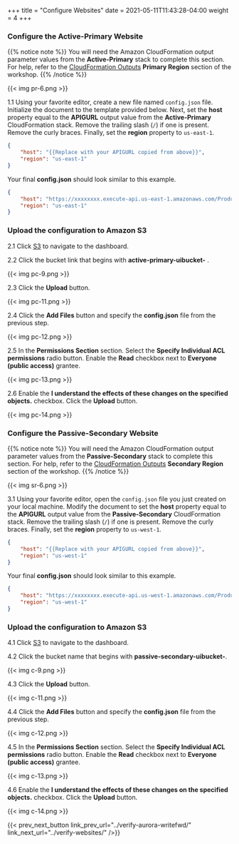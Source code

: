 +++
title = "Configure Websites"
date =  2021-05-11T11:43:28-04:00
weight = 4
+++

### Configure the Active-Primary Website

{{% notice note %}}
You will need the Amazon CloudFormation output parameter values from the **Active-Primary** stack to complete this section.  For help, refer to the [CloudFormation Outputs](../prerequisites/cfn-outputs/) **Primary Region** section of the workshop.
{{% /notice %}}

{{< img pr-6.png >}}

1.1 Using your favorite editor, create a new file named `config.json` file.  Initialize the document to the template provided below.  Next, set the **host** property equal to the **APIGURL** output value from the **Active-Primary** CloudFormation stack.  Remove the trailing slash (`/`) if one is present. Remove the curly braces. Finally, set the **region** property to `us-east-1`.

```json
{
    "host": "{{Replace with your APIGURL copied from above}}",
    "region": "us-east-1"
}
```

Your final **config.json** should look similar to this example.

```json
{
    "host": "https://xxxxxxxx.execute-api.us-east-1.amazonaws.com/Production",
    "region": "us-east-1"
}
```

### Upload the configuration to Amazon S3

2.1 Click [S3](https://us-east-1.console.aws.amazon.com/s3/home?region=us-east-1#/) to navigate to the dashboard.

2.2 Click the bucket link that begins with **active-primary-uibucket-** .

{{< img pc-9.png >}}

2.3 Click the **Upload** button.

{{< img pc-11.png >}}

2.4 Click the **Add Files** button and specify the **config.json** file from the previous step.

{{< img pc-12.png >}}

2.5 In the **Permissions Section** section. Select the **Specify Individual ACL permissions** radio button.  Enable the **Read** checkbox next to **Everyone (public access)** grantee.

{{< img pc-13.png >}}

2.6 Enable the **I understand the effects of these changes on the specified objects.** checkbox.  Click the **Upload** button.

{{< img pc-14.png >}}

### Configure the Passive-Secondary Website

{{% notice note %}}
You will need the Amazon CloudFormation output parameter values from the **Passive-Secondary** stack to complete this section. For help, refer to the [CloudFormation Outputs](../prerequisites/cfn-outputs/) **Secondary Region** section of the workshop.
{{% /notice %}}

{{< img sr-6.png >}}

3.1 Using your favorite editor, open the `config.json` file you just created on your local machine.  Modify the document to set the **host** property equal to the **APIGURL** output value from the **Passive-Secondary** CloudFormation stack.  Remove the trailing slash (`/`) if one is present. Remove the curly braces. Finally, set the **region** property to `us-west-1`.

```json
{
    "host": "{{Replace with your APIGURL copied from above}}",
    "region": "us-west-1"
}
```

Your final **config.json** should look similar to this example.

```json
{
    "host": "https://xxxxxxxx.execute-api.us-west-1.amazonaws.com/Production",
    "region": "us-west-1"
}
```

### Upload the configuration to Amazon S3

4.1 Click [S3](https://us-east-1.console.aws.amazon.com/s3/home?region=us-east-1#/) to navigate to the dashboard.

4.2 Click the bucket name that begins with **passive-secondary-uibucket-**.  

{{< img c-9.png >}}

4.3 Click the **Upload** button.

{{< img c-11.png >}}

4.4 Click the **Add Files** button and specify the **config.json** file from the previous step.

{{< img c-12.png >}}

4.5 In the **Permissions Section** section. Select the **Specify Individual ACL permissions** radio button.  Enable the **Read** checkbox next to **Everyone (public access)** grantee.

{{< img c-13.png >}}

4.6 Enable the **I understand the effects of these changes on the specified objects.** checkbox.  Click the **Upload** button.

{{< img c-14.png >}}

{{< prev_next_button link_prev_url="../verify-aurora-writefwd/" link_next_url="../verify-websites/" />}}